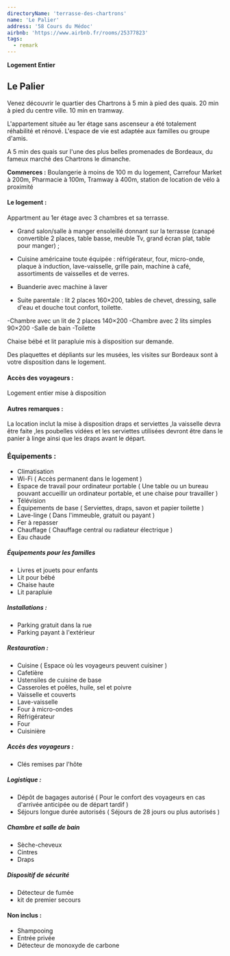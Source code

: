 ```yaml
---
directoryName: 'terrasse-des-chartrons'
name: 'Le Palier'
address: '58 Cours du Médoc'
airbnb: 'https://www.airbnb.fr/rooms/25377823'
tags:
  - remark
---
```


**Logement Entier**

## Le Palier

Venez découvrir le quartier des Chartrons à 5 min à pied des quais. 20 min à pied du centre ville. 10 min en tramway.

L'appartement située au 1er étage sans ascenseur a été totalement réhabilité et rénové.
L'espace de vie est adaptée aux familles ou groupe d'amis.

A 5 min des quais sur l'une des plus belles promenades de Bordeaux, du fameux marché des Chartrons le dimanche.

**Commerces :**
Boulangerie à moins de 100 m du logement, Carrefour Market à 200m, Pharmacie à 100m, Tramway à 400m, station de location de vélo à proximité

#### Le logement :

Appartment au 1er étage avec 3 chambres et sa terrasse.

- Grand salon/salle à manger ensoleillé donnant sur la terrasse (canapé convertible 2 places, table basse, meuble Tv, grand écran plat, table pour manger) ;
- Cuisine américaine toute équipée : réfrigérateur, four, micro-onde, plaque à induction, lave-vaisselle, grille pain, machine à café, assortiments de vaisselles et de verres.
- Buanderie avec machine à laver

- Suite parentale : lit 2 places 160×200, tables de chevet, dressing, salle d'eau et douche tout confort, toilette.

-Chambre avec un lit de 2 places 140×200
-Chambre avec 2 lits simples 90×200
-Salle de bain
-Toilette

Chaise bébé et lit parapluie mis à disposition sur demande.

Des plaquettes et dépliants sur les musées, les visites sur Bordeaux sont à votre disposition dans le logement.

#### Accès des voyageurs :

Logement entier mise à disposition

#### Autres remarques :

La location inclut la mise à disposition draps et serviettes ,la vaisselle devra être faite ,les poubelles vidées et les serviettes utilisées devront être dans le panier à linge ainsi que les draps avant le départ.

### Équipements :

- Climatisation
- Wi-Fi ( Accès permanent dans le logement )
- Espace de travail pour ordinateur portable ( Une table ou un bureau pouvant accueillir un ordinateur portable, et une chaise pour travailler )
- Télévision
- Équipements de base ( Serviettes, draps, savon et papier toilette )
- Lave-linge ( Dans l'immeuble, gratuit ou payant )
- Fer à repasser
- Chauffage ( Chauffage central ou radiateur électrique )
- Eau chaude

##### Équipements pour les familles

- Livres et jouets pour enfants
- Lit pour bébé
- Chaise haute
- Lit parapluie

##### Installations :

- Parking gratuit dans la rue
- Parking payant à l'extérieur

##### Restauration :

- Cuisine ( Espace où les voyageurs peuvent cuisiner )
- Cafetière
- Ustensiles de cuisine de base
- Casseroles et poêles, huile, sel et poivre
- Vaisselle et couverts
- Lave-vaisselle
- Four à micro-ondes
- Réfrigérateur
- Four
- Cuisinière

##### Accès des voyageurs :

- Clés remises par l'hôte

##### Logistique :

- Dépôt de bagages autorisé ( Pour le confort des voyageurs en cas d'arrivée anticipée ou de départ tardif )
- Séjours longue durée autorisés ( Séjours de 28 jours ou plus autorisés )

##### Chambre et salle de bain

- Sèche-cheveux
- Cintres
- Draps

##### Dispositif de sécurité

- Détecteur de fumée
- kit de premier secours

#### Non inclus :

- Shampooing
- Entrée privée
- Détecteur de monoxyde de carbone
